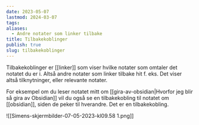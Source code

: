```yaml
---
date: 2023-05-07
lastmod: 2024-03-07
tags: 
aliases:
  - Andre notater som linker tilbake
title: Tilbakekoblinger
publish: true
slug: tilbakekoblinger
---
```


Tilbakekoblinger er [[linker]] som viser hvilke notater som omtaler det notatet du er i. Altså andre notater som linker tilbake hit f. eks. Det viser altså tilknytninger, eller relevante notater.

For eksempel om du leser notatet mitt om [[gira-av-obsidian|Hvorfor jeg blir så gira av Obsidian]] vil du også se en tilbakekobling til notatet om [[obsidian]], siden de peker til hverandre. Det er en tilbakekobling.

![[Simens-skjermbilder-07-05-2023-kl09.58 1.png]]
